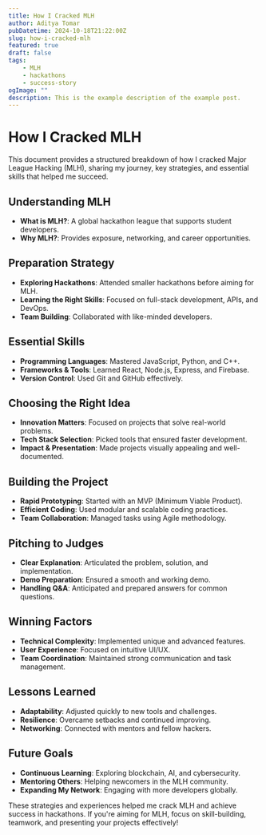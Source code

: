 ```yaml
---
title: How I Cracked MLH
author: Aditya Tomar
pubDatetime: 2024-10-18T21:22:00Z
slug: how-i-cracked-mlh
featured: true
draft: false
tags:
    - MLH
    - hackathons
    - success-story
ogImage: ""
description: This is the example description of the example post.
---
```


# How I Cracked MLH

This document provides a structured breakdown of how I cracked Major League Hacking (MLH), sharing my journey, key strategies, and essential skills that helped me succeed.

## Understanding MLH
- **What is MLH?**: A global hackathon league that supports student developers.
- **Why MLH?**: Provides exposure, networking, and career opportunities.

## Preparation Strategy
- **Exploring Hackathons**: Attended smaller hackathons before aiming for MLH.
- **Learning the Right Skills**: Focused on full-stack development, APIs, and DevOps.
- **Team Building**: Collaborated with like-minded developers.

## Essential Skills
- **Programming Languages**: Mastered JavaScript, Python, and C++.
- **Frameworks & Tools**: Learned React, Node.js, Express, and Firebase.
- **Version Control**: Used Git and GitHub effectively.

## Choosing the Right Idea
- **Innovation Matters**: Focused on projects that solve real-world problems.
- **Tech Stack Selection**: Picked tools that ensured faster development.
- **Impact & Presentation**: Made projects visually appealing and well-documented.

## Building the Project
- **Rapid Prototyping**: Started with an MVP (Minimum Viable Product).
- **Efficient Coding**: Used modular and scalable coding practices.
- **Team Collaboration**: Managed tasks using Agile methodology.

## Pitching to Judges
- **Clear Explanation**: Articulated the problem, solution, and implementation.
- **Demo Preparation**: Ensured a smooth and working demo.
- **Handling Q&A**: Anticipated and prepared answers for common questions.

## Winning Factors
- **Technical Complexity**: Implemented unique and advanced features.
- **User Experience**: Focused on intuitive UI/UX.
- **Team Coordination**: Maintained strong communication and task management.

## Lessons Learned
- **Adaptability**: Adjusted quickly to new tools and challenges.
- **Resilience**: Overcame setbacks and continued improving.
- **Networking**: Connected with mentors and fellow hackers.

## Future Goals
- **Continuous Learning**: Exploring blockchain, AI, and cybersecurity.
- **Mentoring Others**: Helping newcomers in the MLH community.
- **Expanding My Network**: Engaging with more developers globally.

These strategies and experiences helped me crack MLH and achieve success in hackathons. If you're aiming for MLH, focus on skill-building, teamwork, and presenting your projects effectively!


